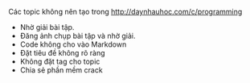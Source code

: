 
Các topic không nên tạo trong http://daynhauhoc.com/c/programming

 - Nhờ giải bài tập.
 - Đăng ảnh chụp bài tập và nhờ giải. 
 - Code không cho vào Markdown
 - Đặt tiêu đề không rõ ràng
 - Không đặt tag cho topic
 - Chia sẻ phần mềm crack
